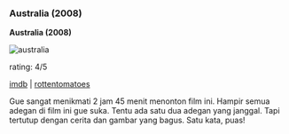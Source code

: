 ### Australia (2008)

**Australia (2008)**

<img src="http://dl.getdropbox.com/u/112837/kriwil.com/image/australia.jpg" class="floatleft" alt="australia" />

rating: 4/5

[imdb](http://www.imdb.com/title/tt0455824/) | [rottentomatoes](http://www.rottentomatoes.com/m/australia/)

Gue sangat menikmati 2 jam 45 menit menonton film ini. Hampir semua adegan di film ini gue suka. Tentu ada satu dua adegan yang janggal. Tapi tertutup dengan cerita dan gambar yang bagus. Satu kata, puas!

<!-- {"time": "2009-01-04 12:00:01", "title": "Australia (2008)"} -->
